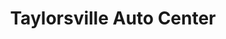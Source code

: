 ---
title: "Taylorsville Auto Center"
url: /taylorsville/taylorsville-auto-center/
shop: car repair
---